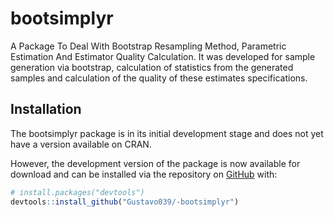 # bootsimplyr


A Package To Deal With Bootstrap Resampling Method, Parametric Estimation And Estimator Quality Calculation. It was developed for sample generation via bootstrap, 
calculation of statistics from the generated samples 
and calculation of the quality of these estimates specifications.

## Installation

The bootsimplyr package is in its initial development stage and does not yet
have a version available on CRAN.

However, the development version of the package is now available for
download and can be installed via the repository on
[GitHub](https://github.com/) with:

``` r
# install.packages("devtools")
devtools::install_github("Gustavo039/-bootsimplyr")
```


